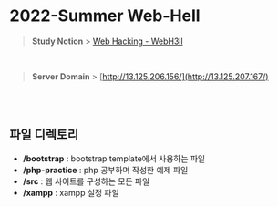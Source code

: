 # 2022-Summer Web-Hell

> **Study Notion** > [Web Hacking - WebH3ll](https://myoungseok98.notion.site/Web-Hacking-WebH3ll-70ee025b579b4ac08439320c4c700dd7)

<br>

> **Server Domain** > [http://13.125.206.156/](http://13.125.207.167/)

<br>
<br>

## 파일 디렉토리

<ul>
<li><b>/bootstrap</b> : bootstrap template에서 사용하는 파일</li>
<li><b>/php-practice</b> : php 공부하며 작성한 예제 파일</li>
<li><b>/src</b> : 웹 사이트를 구성하는 모든 파일</li>
<li><b>/xampp</b> : xampp 설정 파일</li>
</ul>
